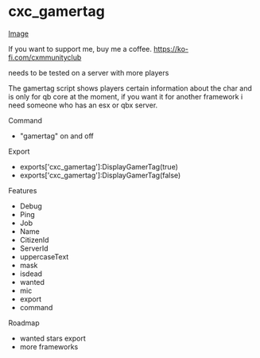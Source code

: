# cxc_gamertag 
[Image](https://cdn.discordapp.com/attachments/1336991511178379325/1336991511358738503/20250206093815_1.jpg?ex=67a5d1e0&is=67a48060&hm=a124da3e4753d9a0b10441ab60eaa6ba52a9719fcc52e540c7226c4a3a79f5bf&)

If you want to support me, buy me a coffee.
https://ko-fi.com/cxmmunityclub

needs to be tested on a server with more players

The gamertag script shows players certain information about the char and is only for qb core at the moment, if you want it for another framework i need someone who has an esx or qbx server.

Command
- "gamertag" on and off

Export
- exports['cxc_gamertag']:DisplayGamerTag(true)
- exports['cxc_gamertag']:DisplayGamerTag(false)

Features
- Debug
- Ping
- Job
- Name
- CitizenId
- ServerId
- uppercaseText
- mask 
- isdead
- wanted
- mic
- export
- command

Roadmap
- wanted stars export 
- more frameworks


